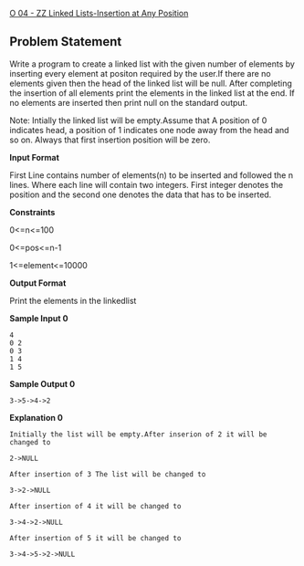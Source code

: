 [O 04 - ZZ Linked Lists-Insertion at Any Position](https://www.hackerrank.com/contests/may-jun-2023-ccc-lbrce-coding-practice-open/challenges/unit2-linked-lists-insertion-at-any-position)

**Problem Statement**
---
Write a program to create a linked list with the given number of elements by inserting every element at positon required by the user.If there are no elements given then the head of the linked list will be null. After completing the insertion of all elements print the elements in the linked list at the end. If no elements are inserted then print null on the standard output.

Note: Intially the linked list will be empty.Assume that A position of 0 indicates head, a position of 1 indicates one node away from the head and so on. Always that first insertion position will be zero.

**Input Format**

First Line contains number of elements(n) to be inserted and followed the n lines. Where each line will contain two integers. First integer denotes the position and the second one denotes the data that has to be inserted.

**Constraints**

0<=n<=100

0<=pos<=n-1

1<=element<=10000

**Output Format**

Print the elements in the linkedlist

**Sample Input 0**

```
4
0 2
0 3
1 4
1 5
```

**Sample Output 0**

```
3->5->4->2
```

**Explanation 0**

```
Initially the list will be empty.After inserion of 2 it will be changed to

2->NULL

After insertion of 3 The list will be changed to

3->2->NULL

After insertion of 4 it will be changed to

3->4->2->NULL

After insertion of 5 it will be changed to

3->4->5->2->NULL
```